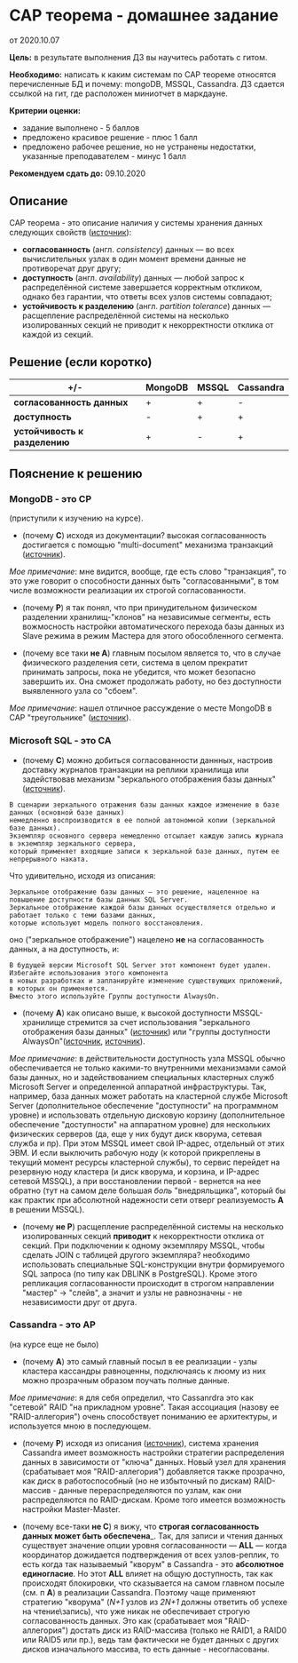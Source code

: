 # CAP теорема - домашнее задание

от 2020.10.07

__Цель:__ в результате выполнения ДЗ вы научитесь работать с гитом.

__Необходимо:__ написать к каким системам по CAP теореме относятся перечисленные БД и почему: mongoDB, MSSQL, Cassandra. ДЗ сдается ссылкой на гит, где расположен миниотчет в маркдауне.

__Критерии оценки:__

- задание выполнено - 5 баллов
- предложено красивое решение - плюс 1 балл
- предложено рабочее решение, но не устранены недостатки, указанные преподавателем - минус 1 балл

__Рекомендуем сдать до:__ 09.10.2020

## Описание

CAP теорема - это описание наличия у системы хранения данных следующих свойств ([источник](https://ru.wikipedia.org/wiki/Теорема_CAP)):

* __согласованность__ (англ. _consistency_) данных — во всех вычислительных узлах в один момент времени данные не противоречат друг другу;
* __доступность__ (англ. _availability_) данных  — любой запрос к распределённой системе завершается корректным откликом, однако без гарантии, что ответы всех узлов системы совпадают;
* __устойчивость к разделению__ (англ. _partition tolerance_) данных — расщепление распределённой системы на несколько изолированных секций не приводит к некорректности отклика от каждой из секций.


## Решение (если коротко)


+/- | MongoDB | MSSQL | Cassandra
------------ | -------------| -------------| -------------
__согласованность данных__ | + | + | -
__доступность__ | - | + | +
__устойчивость к разделению__ | + | - | + | 


## Пояснение к решению

### MongoDB - это CP

(приступили к изучению на курсе). 

- (почему __C__) исходя из документации? высокая согласованность достигается с помощью "multi-document" механизма транзакций ([источник](https://www.mongodb.com/blog/post/multi-document-transactions)). 

_Мое примечание_: мне видится, вообще, где есть слово "транзакция", то это уже говорит о способности данных быть "согласованными", в том числе возможности реализации их строгой согласованности.

- (почему __P__) я так понял, что при принудительном физическом разделении хранилищ-"клонов" на независимые сегменты, есть вожмосность настройки автоматического перехода базы данных из Slave режима в режим Мастера для этого обособленного сегмента.  

- (почему все таки __не A__) главным посылом является то, что в случае физического разделения сети, система в целом прекратит принимать запросы, пока не убедится, что может безопасно завершить их. Она сможет продолжать работу, но без доступности выявленного узла со "сбоем".

_Мое примечание_: нашел отличное рассуждение о месте MongoDB в CAP "треугольнике" ([источник](https://stackoverflow.com/a/44440201)).

### Microsoft SQL - это CA

- (почему __C__) можно добиться согласованности даннных, настроив доставку журналов транзакции на реплики хранилища или задействовав механизм "зеркального отображения базы данных" ([источник](https://docs.microsoft.com/ru-ru/sql/database-engine/database-mirroring/database-mirroring-sql-server?view=sql-server-ver15)).

```text
В сценарии зеркального отражения базы данных каждое изменение в базе данных (основной базе данных) 
немедленно воспроизводится в ее полной автономной копии (зеркальной базе данных). 
Экземпляр основного сервера немедленно отсылает каждую запись журнала в экземпляр зеркального сервера, 
который применяет входящие записи к зеркальной базе данных, путем ее непрерывного наката. 
```

Что удивительно, исходя из описания:

```text
Зеркальное отображение базы данных — это решение, нацеленное на повышение доступности базы данных SQL Server. 
Зеркальное отображение каждой базы данных осуществляется отдельно и работает только с теми базами данных, 
которые используют модель полного восстановления.
```

оно ("зеркальное отображение") нацелено __не__ на согласованность данных, а на доступность, и:

```text
В будущей версии Microsoft SQL Server этот компонент будет удален. Избегайте использования этого компонента 
в новых разработках и запланируйте изменение существующих приложений, в которых он применяется. 
Вместо этого используйте Группы доступности AlwaysOn.
```

- (почему __A__) как описано выше, к высокой доступности MSSQL-хранилище стремится за счет использования "зеркального отображения базы данных" ([источник](https://docs.microsoft.com/ru-ru/sql/database-engine/database-mirroring/database-mirroring-sql-server?view=sql-server-ver15)) или "группы доступности AlwaysOn"([источник](https://docs.microsoft.com/ru-ru/sql/database-engine/availability-groups/windows/overview-of-always-on-availability-groups-sql-server?view=sql-server-ver15), [источник](https://docs.microsoft.com/ru-ru/sql/database-engine/availability-groups/windows/always-on-availability-groups-sql-server?view=sql-server-ver15)). 

_Мое примечание_: в действительности доступность узла MSSQL обычно обеспечивается не только какими-то внутренними механизмами самой базы данных, но и задействованием специальных кластерных служб Microsoft Server и определенной аппаратной инфраструктуры. Так, например, база данных может работать на кластерной службе Microsoft Server (дополнительное обеспечение "доступности" на программном уровне) и использовать отдельную дисковую корзину (дополнительное обеспечение "доступности" на аппаратном уровне) для нескольких физических серверов (да, еще у них будут диск кворума, сетевая служба и пр). При этом MSSQL имеет свой IP-адрес, отдельный от этих ЭВМ. И если выключить рабочую ноду (к которой прикреплены в текущий момент ресурсы кластерной службы), то сервис перейдет на резервную ноду кластера (и диск кворума, и корзина, и IP-адрес сетевой MSSQL), а при восстановлении первой - вернется на нее обратно (тут на самом деле большая _боль_ "внедряльщика", который бы как практик при абсолютной надежности сети отверг реализуемость __A__ в решении MSSQL).  

- (почему __не P__) расщепление распределённой системы на несколько изолированных секций __приводит__ к некорректности отклика от секций. При подключении к одному экземпляру MSSQL, чтобы сделать JOIN с таблицей другого экземпляра? необходимо использовать специальные SQL-конструкции внутри формируемого SQL запроса (по типу как DBLINK в PostgreSQL). Кроме этого репликация согласованности происходит в строгом направлении "мастер" -> "слейв", а значит и узлы не равнозначны - не независимости друг от друга.

### Cassandra - это AP

(на курсе еще не было) 

- (почему __A__) это самый главный посыл в ее реализации - узлы кластера кассандры равноценны, подключаясь к люому из них можно прозрачным образом поучать полные данные. 

_Мое примечание_: я для себя определил, что Cassanrdra это как "сетевой" RAID "на прикладном уровне". Такая ассоциация (назову ее "RAID-аллегория") очень способствует пониманию ее архитектуры, и используется мною в последующем.

- (почему __P__) исходя из описания ([источник](https://habr.com/ru/post/155115/)), система хранения Cassandra имеет возможность настройки стратегии распределения данных в зависимости от "ключа" данных. Новый узел для хранения (срабатывает моя "RAID-аллегория") добавляется также прозрачно, как диск в работоспособный (но не избыточный по дискам) RAID-массив - данные перераспределяются по узлам, как они распределяются по RAID-дискам. Кроме того имеется возможность настройки Master-Master.

- (почему все-таки __не C__) я вижу, что __строгая согласованность данных может быть обеспечена___. Так, для записи и чтения данных существует значение опции уровня согласованности — __ALL__ — когда координатор дожидается подтверждения от всех узлов-реплик, то есть когда так называемый "кворум" в Cassandra - это __абсолютное единогласие__. Но этот __ALL__ влияет на общую доступность, так как происходят блокировки, что сказывается на самом главном посыле (см. п __A__) в реализации Cassandra. Поэтому чаще применяют стратегию "кворума" (_N+1_ узлов из _2N+1_ должны ответить об успехе на чтение\запись), что уже никак не обеспечивает строгую согласованность данных. Это как (срабатывает моя "RAID-аллегория") достать диск из RAID-массива (только не RAID1, а RAID0 или RAID5 или пр.), ведь там фактически не будет данных с других дисков изначального массива, то есть данные - несогласованы.

## 
